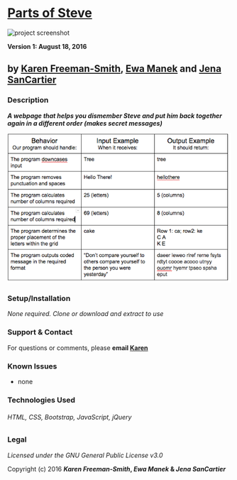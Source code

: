# [Parts of Steve](http://karenfreemansmith.github.io/cryptosquare)
![project screenshot](/img/screenshot.jpg)

__Version 1: August 18, 2016__
## by [Karen Freeman-Smith](https://karenfreemansmith.github.io), [Ewa Manek](https://github.com/ewajm) and [Jena SanCartier](https://jenasancartier.github.io/portfolio-page)

### Description
__*A webpage that helps you dismember Steve and put him back together again in a different order (makes secret messages)*__

![project requirements](/img/specs.png)

### Setup/Installation
*None required. Clone or download and extract to use*

### Support & Contact
For questions or comments, please __email [Karen](karenfreemansmith@gmail.com)__

### Known Issues
* none

### Technologies Used
###### HTML, CSS, Bootstrap, JavaScript, jQuery

### Legal
*Licensed under the GNU General Public License v3.0*

Copyright (c) 2016 **_Karen Freeman-Smith_, _Ewa Manek_ & _Jena SanCartier_**
